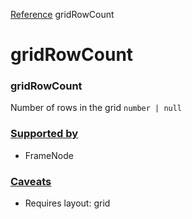 [Reference](https://www.framer.com/developers/reference)
gridRowCount
# gridRowCount
### gridRowCount
Number of rows in the grid
`number | null`
### [Supported by](https://www.framer.com/developers/reference/plugins-traits-grid-row-count#supported-by)
  * FrameNode


### [Caveats](https://www.framer.com/developers/reference/plugins-traits-grid-row-count#caveats)
  * Requires layout: grid


